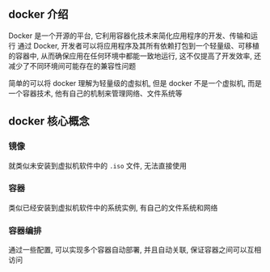 ## docker 介绍

Docker 是一个开源的平台, 它利用容器化技术来简化应用程序的开发、传输和运行
通过 Docker, 开发者可以将应用程序及其所有依赖打包到一个轻量级、可移植的容器中,
从而确保应用在任何环境中都能一致地运行, 这不仅提高了开发效率, 还减少了不同环境间可能存在的兼容性问题

简单的可以将 docker 理解为轻量级的虚拟机, 但是 docker 不是一个虚拟机, 而是一个容器技术, 他有自己的机制来管理网络、文件系统等

## docker 核心概念

### 镜像

就类似未安装到虚拟机软件中的 `.iso` 文件, 无法直接使用

### 容器

类似已经安装到虚拟机软件中的系统实例, 有自己的文件系统和网络

### 容器编排

通过一些配置, 可以实现多个容器自动部署, 并且自动关联, 保证容器之间可以互相访问
